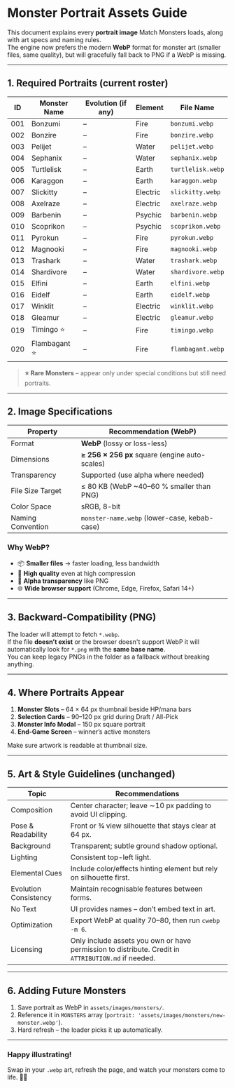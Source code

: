 # Monster Portrait Assets Guide

This document explains every **portrait image** Match Monsters loads, along with art specs and naming rules.  
The engine now prefers the modern **WebP** format for monster art (smaller files, same quality), but will gracefully fall back to PNG if a WebP is missing.

---

## 1. Required Portraits (current roster)

| ID | Monster Name | Evolution (if any) | Element | File Name |
|----|--------------|--------------------|---------|-----------|
| 001 | Bonzumi | – | Fire | `bonzumi.webp` |
| 002 | Bonzire | – | Fire | `bonzire.webp` |
| 003 | Pelijet | – | Water | `pelijet.webp` |
| 004 | Sephanix | – | Water | `sephanix.webp` |
| 005 | Turtlelisk | – | Earth | `turtlelisk.webp` |
| 006 | Karaggon | – | Earth | `karaggon.webp` |
| 007 | Slickitty | – | Electric | `slickitty.webp` |
| 008 | Axelraze | – | Electric | `axelraze.webp` |
| 009 | Barbenin | – | Psychic | `barbenin.webp` |
| 010 | Scoprikon | – | Psychic | `scoprikon.webp` |
| 011 | Pyrokun | – | Fire | `pyrokun.webp` |
| 012 | Magnooki | – | Fire | `magnooki.webp` |
| 013 | Trashark | – | Water | `trashark.webp` |
| 014 | Shardivore | – | Water | `shardivore.webp` |
| 015 | Elfini | – | Earth | `elfini.webp` |
| 016 | Eidelf | – | Earth | `eidelf.webp` |
| 017 | Winklit | – | Electric | `winklit.webp` |
| 018 | Gleamur | – | Electric | `gleamur.webp` |
| 019 | Timingo ⭐ | – | Fire | `timingo.webp` |
| 020 | Flambagant ⭐ | – | Fire | `flambagant.webp` |

> **⭐ Rare Monsters** – appear only under special conditions but still need portraits.

---

## 2. Image Specifications

| Property            | Recommendation (WebP)                |
|---------------------|---------------------------------------|
| Format              | **WebP** (lossy or loss-less)         |
| Dimensions          | **≥ 256 × 256 px** square (engine auto-scales) |
| Transparency        | Supported (use alpha where needed)    |
| File Size Target    | ≤ 80 KB (WebP ~40–60 % smaller than PNG) |
| Color Space         | sRGB, 8-bit                           |
| Naming Convention   | `monster-name.webp` (lower-case, kebab-case) |

### Why WebP?

* 📦 **Smaller files** → faster loading, less bandwidth  
* 🌈 **High quality** even at high compression  
* 🟰 **Alpha transparency** like PNG  
* 🌐 **Wide browser support** (Chrome, Edge, Firefox, Safari 14+)  

---

## 3. Backward-Compatibility (PNG)

The loader will attempt to fetch `*.webp`.  
If the file **doesn’t exist** or the browser doesn't support WebP it will automatically look for `*.png` with the **same base name**.  
You can keep legacy PNGs in the folder as a fallback without breaking anything.

---

## 4. Where Portraits Appear

1. **Monster Slots** – 64 × 64 px thumbnail beside HP/mana bars  
2. **Selection Cards** – 90–120 px grid during Draft / All-Pick  
3. **Monster Info Modal** – 150 px square portrait  
4. **End-Game Screen** – winner’s active monsters  

Make sure artwork is readable at thumbnail size.

---

## 5. Art & Style Guidelines (unchanged)

| Topic | Recommendations |
|-------|-----------------|
| Composition | Center character; leave ∼10 px padding to avoid UI clipping. |
| Pose & Readability | Front or ¾ view silhouette that stays clear at 64 px. |
| Background | Transparent; subtle ground shadow optional. |
| Lighting | Consistent top-left light. |
| Elemental Cues | Include color/effects hinting element but rely on silhouette first. |
| Evolution Consistency | Maintain recognisable features between forms. |
| No Text | UI provides names – don’t embed text in art. |
| Optimization | Export WebP at quality 70–80, then run `cwebp -m 6`. |
| Licensing | Only include assets you own or have permission to distribute. Credit in `ATTRIBUTION.md` if needed. |

---

## 6. Adding Future Monsters

1. Save portrait as WebP in `assets/images/monsters/`.  
2. Reference it in `MONSTERS` array (`portrait: 'assets/images/monsters/new-monster.webp'`).  
3. Hard refresh – the loader picks it up automatically.

---

### Happy illustrating!  
Swap in your `.webp` art, refresh the page, and watch your monsters come to life. 🐉✨

